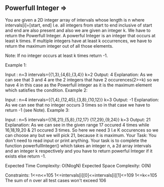 Powerfull Integer  =>
-----------------



You are given a 2D integer array of intervals whose length is n where intervals[i]=[start, end] I.e. all integers from start to end inclusive of start and end are also present and also we are given an integer k. We have to return the Powerfull Integer. A powerful Integer is an integer that occurs at least k times. If multiple integers have at least k occurrences, we have to return the maximum integer out of all those elements. 

Note: If no integer occurs at least k times return -1.

Example 1:

Input :
n=3
intervals={{1,3},{4,6},{3,4}}
k=2
Output: 4
Explanation:
As we can see that 3 and 4 are the 2 integers 
that have 2 occurences(2>=k) so we have 4 
in this case as the Powerfull integer as it 
is the maximum element which satisfies the condition.
Example 2:

Input :
n=4
intervals={{1,4},{12,45},{3,8},{10,12}}
k=3
Output: -1
Explanation:
As we can see that no integer occurs 
3 times so in that case we have to 
return -1 (see Note).
Example 3:

Input :
n=5
intervals={{16,21},{5,8},{12,17}
           {17,29},{9,24}}
k=3
Output: 
21
Explanation:
As we can see in the given range 17 
occured 4 times while 16,18,19,20 & 21 occured 
3 times. So here we need 3 I.e K occurences 
so we can choose any but we will pick 21, 
because it is maximum.
Your Task:
You don't need to read input or print anything. Your task is to complete the function powerfullInteger() which takes an integer n, a 2d array intervals and an integer k respectively and you have to return powerful Integer if it exists else return -1.

Expected Time Complexity: O(NlogN)
Expected Space Complexity: O(N)

Constraints:
1<=n<=105
1<=intervals[i][0]<=intervals[i][1]<=109
1<=k<=105
The sum of n over all test cases won't exceed 106
